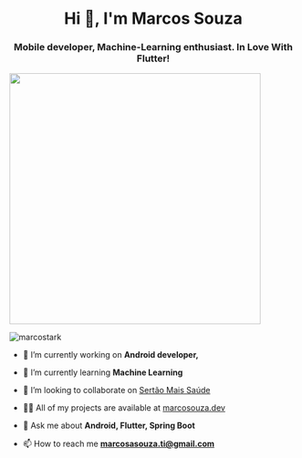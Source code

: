 <h1 align="center">Hi 👋, I'm Marcos Souza</h1>
<h3 align="center">Mobile developer, Machine-Learning enthusiast. In Love With Flutter!</h3>

<img width="440px" align="center" src="https://github-readme-stats.vercel.app/api?username=marcostark&theme=radical&show_icons=true" />

<p align="left"> <img src="https://komarev.com/ghpvc/?username=marcostark" alt="marcostark" /> </p>

- 🔭 I’m currently working on **Android developer,**

- 🌱 I’m currently learning **Machine Learning**

- 👯 I’m looking to collaborate on [Sertão Mais Saúde](http://sertaomaissaude.com.br/site/)

- 👨‍💻 All of my projects are available at [marcosouza.dev](http://marcosouza.dev/)

- 💬 Ask me about **Android, Flutter, Spring Boot**

- 📫 How to reach me **marcosasouza.ti@gmail.com**
